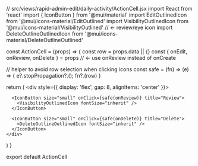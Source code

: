 // src/views/rapid-admin-edit/daily-activity/ActionCell.jsx
import React from 'react'
import { IconButton } from '@mui/material'
import EditOutlinedIcon from '@mui/icons-material/EditOutlined'
import VisibilityOutlinedIcon from '@mui/icons-material/VisibilityOutlined' // ← review/eye icon
import DeleteOutlineOutlinedIcon from '@mui/icons-material/DeleteOutlineOutlined'

const ActionCell = (props) => {
  const row = props.data || {}
  const { onEdit, onReview, onDelete } = props // ← use onReview instead of onCreate

  // helper to avoid row selection when clicking icons
  const safe = (fn) => (e) => { e?.stopPropagation?.(); fn?.(row) }

  return (
    <div style={{ display: 'flex', gap: 8, alignItems: 'center' }}>
      <IconButton size="small" onClick={safe(onEdit)} title="Edit">
        <EditOutlinedIcon fontSize="inherit" />
      </IconButton>

      <IconButton size="small" onClick={safe(onReview)} title="Review">
        <VisibilityOutlinedIcon fontSize="inherit" />
      </IconButton>

      <IconButton size="small" onClick={safe(onDelete)} title="Delete">
        <DeleteOutlineOutlinedIcon fontSize="inherit" />
      </IconButton>
    </div>
  )
}

export default ActionCell

